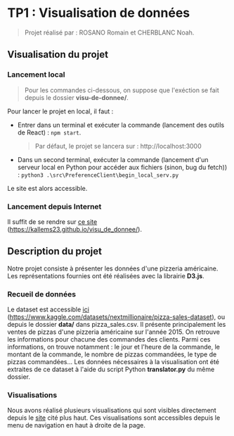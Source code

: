 # TP1 : Visualisation de données

> Projet réalisé par : ROSANO Romain et CHERBLANC Noah.

## Visualisation du projet

### Lancement local

> Pour les commandes ci-dessous, on suppose que l'exéction se fait depuis le dossier **visu-de-donnee/**.

Pour lancer le projet en local, il faut :
- Entrer dans un terminal et exécuter la commande (lancement des outils de React) : `npm start`.
    > Par défaut, le projet se lancera sur : http://localhost:3000
- Dans un second terminal, exécuter la commande (lancement d'un serveur local en Python pour accéder aux fichiers (sinon, bug du fetch)) : `python3 .\src\PreferenceClient\begin_local_serv.py`

Le site est alors accessible.

### Lancement depuis Internet

Il suffit de se rendre sur [ce site](https://kallems23.github.io/visu_de_donnee/) (https://kallems23.github.io/visu_de_donnee/).

## Description du projet

Notre projet consiste à présenter les données d'une pizzeria américaine.
Les représentations fournies ont été réalisées avec la librairie **D3.js**.

### Recueil de données

Le dataset est accessible [ici](https://www.kaggle.com/datasets/nextmillionaire/pizza-sales-dataset) (https://www.kaggle.com/datasets/nextmillionaire/pizza-sales-dataset), ou depuis le dossier **data/** dans pizza_sales.csv.
Il présente principalement les ventes de pizzas d'une pizzeria américaine sur l'année 2015. On retrouve les informations pour chacune des commandes des clients. Parmi ces informations, on trouve notamment : le jour et l'heure de la commande, le montant de la commande, le nombre de pizzas commandées, le type de pizzas commandées...
Les données nécessaires à la visualisation ont été extraites de ce dataset à l'aide du script Python **translator.py** du même dossier.

### Visualisations

Nous avons réalisé plusieurs visualisations qui sont visibles directement depuis le [site](https://kallems23.github.io/visu_de_donnee/) cité plus haut. Ces visualisations sont accessibles depuis le menu de navigation en haut à droite de la page.